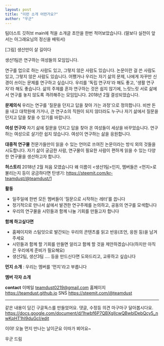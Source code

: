 ```yaml
---
layout: post
title: "이런 소개 어떤가요?"
author: "우군"
---
```


팀더스트 깃허브 main에 적을 소개글 초안을 한번 적어보았습니다.
(말보다 실천이 앞서는 아그래요님의 정신을 배워서)

[그림] 생산만이 살 길이다

생산1팀은 연구하는 여성들의 모임입니다.

연구를 업으로 하는 사람도 있고, 그렇지 않은 사람도 있습니다. 논문이란 걸 쓴 사람도 있고, 그렇지 않은 사람도 있습니다. 어쨌거나 우리는 자기 삶의 문제, 나에게 자꾸만 신경이 쓰이는 문제를 연구하고 싶습니다. 우리를 '독립 연구자'라 해도 좋고, '생활 연구자'라 해도 좋습니다. 삶의 주제를 혼자 연구하는 것은 쉽지 않기에, 느릿느릿 서로 삶에서 연구를 놓지 않도록 격려해주는 모임입니다. 2018년 2월 결성되었습니다.

**문제의식** 우리는 연구를 '질문을 던지고 답을 찾아 가는 과정'으로 정의합니다. 
비싼 돈을 내고 대학원에 가거나, 큰 연구소의 직원이 되지 않더라도 누구나 자기 삶에서 질문을 던지고 답을 찾을 수 있기를 바랍니다. 

**여성 연구자** 자기 삶에 질문을 던지고 답을 찾아 온 여성들이 세상을 바꾸었습니다. 
연구하는 여성으로 살기란 쉽지 않습니다.
여성이 연구하는 삶을 응원합니다.

**대중적 연구물** 전문가들만이 읽을 수 있는 언어로 쓰여진 논문이라는 방식 외의 것들을 시도합니다. 자기 삶이 궁금한 사람, 연구물이 필요한 사람이 편하게 읽을 수 있는 다양한 연구물을 생산하고자 합니다.

**허스토리**
2018년 2월 처음 모였습니다 
왜 이름이 <생산1팀>인지, 멤버들은 <먼지>로 불리는지 등이 궁금하다면
탄생기: https://steemit.com/kr-teamdust/@teamdust/1

**활동**
- 일주일에 한번 모든 멤버들이 ‘질문으로 시작하는 레터’를 씁니다
- 정기적으로 만나서 삶에서 발견한 연구주제를 논의하고, 공동의 연구를 모색합니다
- 우리의 연구물을 시민들과 함께 나눌 기회를 만들고자 합니다

**함께 하고싶다면**
- 홈페이지와 스팀잇으로 발간되는 우리의 콘텐츠를 읽고 반응(조언, 응원 등)을 남겨주세요
- 시민들과 함께 할 기회를 만들면 알리고 함께 할 것을 제안하겠습니다(하지만 아직은 우리에게 준비가 필요해요)
- 생산2팀, 생산3팀 .... 등을 만드신다면 도와드리고, 교류하고 싶습니다

**먼지 소개**
: 우리는 멤버를 '먼지'라고 부릅니다

**멤버 각자 소개**


**contact**
이메일 teamdust0219@gmail.com
홈페이지 https://teamdust.github.io
SNS https://steemit.com/@teamdust

---
같은 내용이 담긴 구글독스를 만들었어요.
댓글, 수정등 의견 마구마구 달아봅시다요.
https://docs.google.com/document/d/1hwbf6P7QBXgIIcwQBwblDebQcy5_nwKpHT1hI9duGcI/edit


이야! 오늘 먼지 만나는 날이군요
이따가 뵈어요~ 


우군 드림
